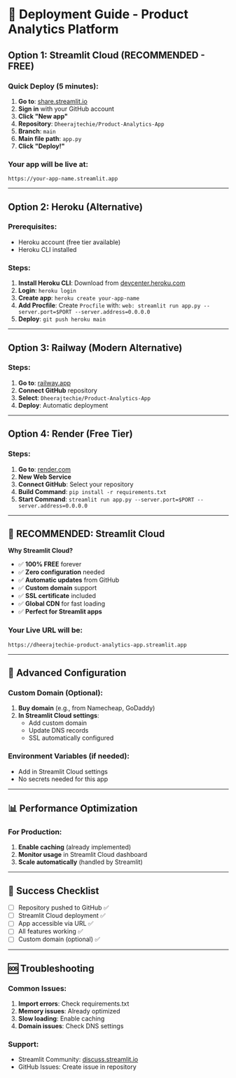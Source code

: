 # 🚀 Deployment Guide - Product Analytics Platform

## Option 1: Streamlit Cloud (RECOMMENDED - FREE)

### Quick Deploy (5 minutes):
1. **Go to**: [share.streamlit.io](https://share.streamlit.io)
2. **Sign in** with your GitHub account
3. **Click "New app"**
4. **Repository**: `Dheerajtechie/Product-Analytics-App`
5. **Branch**: `main`
6. **Main file path**: `app.py`
7. **Click "Deploy!"**

### Your app will be live at:
`https://your-app-name.streamlit.app`

---

## Option 2: Heroku (Alternative)

### Prerequisites:
- Heroku account (free tier available)
- Heroku CLI installed

### Steps:
1. **Install Heroku CLI**: Download from [devcenter.heroku.com](https://devcenter.heroku.com/articles/heroku-cli)
2. **Login**: `heroku login`
3. **Create app**: `heroku create your-app-name`
4. **Add Procfile**: Create `Procfile` with: `web: streamlit run app.py --server.port=$PORT --server.address=0.0.0.0`
5. **Deploy**: `git push heroku main`

---

## Option 3: Railway (Modern Alternative)

### Steps:
1. **Go to**: [railway.app](https://railway.app)
2. **Connect GitHub** repository
3. **Select**: `Dheerajtechie/Product-Analytics-App`
4. **Deploy**: Automatic deployment

---

## Option 4: Render (Free Tier)

### Steps:
1. **Go to**: [render.com](https://render.com)
2. **New Web Service**
3. **Connect GitHub**: Select your repository
4. **Build Command**: `pip install -r requirements.txt`
5. **Start Command**: `streamlit run app.py --server.port=$PORT --server.address=0.0.0.0`

---

## 🎯 RECOMMENDED: Streamlit Cloud

**Why Streamlit Cloud?**
- ✅ **100% FREE** forever
- ✅ **Zero configuration** needed
- ✅ **Automatic updates** from GitHub
- ✅ **Custom domain** support
- ✅ **SSL certificate** included
- ✅ **Global CDN** for fast loading
- ✅ **Perfect for Streamlit apps**

### Your Live URL will be:
`https://dheerajtechie-product-analytics-app.streamlit.app`

---

## 🔧 Advanced Configuration

### Custom Domain (Optional):
1. **Buy domain** (e.g., from Namecheap, GoDaddy)
2. **In Streamlit Cloud settings**:
   - Add custom domain
   - Update DNS records
   - SSL automatically configured

### Environment Variables (if needed):
- Add in Streamlit Cloud settings
- No secrets needed for this app

---

## 📊 Performance Optimization

### For Production:
1. **Enable caching** (already implemented)
2. **Monitor usage** in Streamlit Cloud dashboard
3. **Scale automatically** (handled by Streamlit)

---

## 🎉 Success Checklist

- [ ] Repository pushed to GitHub ✅
- [ ] Streamlit Cloud deployment ✅
- [ ] App accessible via URL ✅
- [ ] All features working ✅
- [ ] Custom domain (optional) ✅

---

## 🆘 Troubleshooting

### Common Issues:
1. **Import errors**: Check requirements.txt
2. **Memory issues**: Already optimized
3. **Slow loading**: Enable caching
4. **Domain issues**: Check DNS settings

### Support:
- Streamlit Community: [discuss.streamlit.io](https://discuss.streamlit.io)
- GitHub Issues: Create issue in repository
